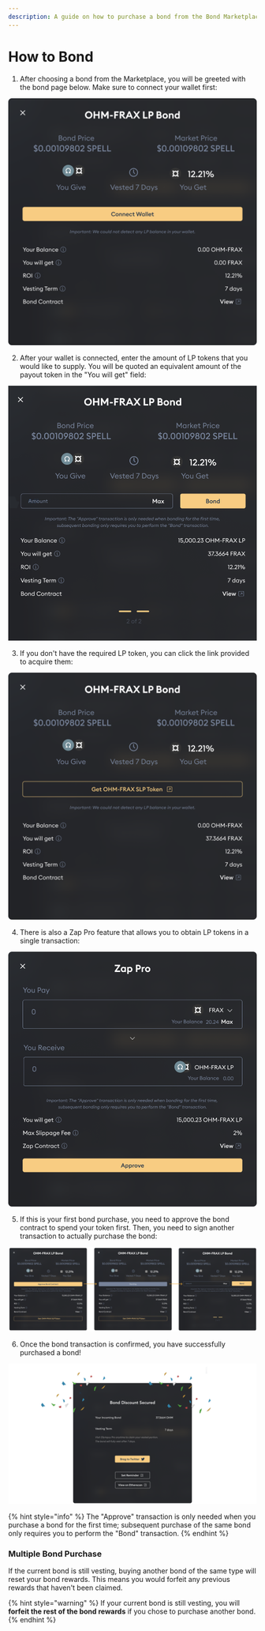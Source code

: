 ```yaml
---
description: A guide on how to purchase a bond from the Bond Marketplace.
---
```


# How to Bond

1. After choosing a bond from the Marketplace, you will be greeted with the bond page below. Make sure to connect your wallet first: 

![Connect your wallet first](../../../.gitbook/assets/connect_wallet%20%281%29.png)

2. After your wallet is connected, enter the amount of LP tokens that you would like to supply. You will be quoted an equivalent amount of the payout token in the "You will get" field:

![Enter the amount of LP tokens](../../../.gitbook/assets/bond_amount.png)

3. If you don't have the required LP token, you can click the link provided to acquire them:

![Get LP tokens in your wallet](../../../.gitbook/assets/get_lp.png)

4. There is also a Zap Pro feature that allows you to obtain LP tokens in a single transaction:

![Acquire LP tokens with Zap Pro](../../../.gitbook/assets/zap_pro.png)

5. If this is your first bond purchase, you need to approve the bond contract to spend your token first. Then, you need to sign another transaction to actually purchase the bond:

![Two transactions: Approve and Bond](../../../.gitbook/assets/two_tx.png)

6. Once the bond transaction is confirmed, you have successfully purchased a bond!  

![Confirmation of bond purchase](../../../.gitbook/assets/bond_secured.png)

{% hint style="info" %}
The "Approve" transaction is only needed when you purchase a bond for the first time; subsequent purchase of the same bond only requires you to perform the "Bond" transaction.
{% endhint %}

### Multiple Bond Purchase

If the current bond is still vesting, buying another bond of the same type will reset your bond rewards. This means you would forfeit any previous rewards that haven't been claimed.

{% hint style="warning" %}
If your current bond is still vesting, you will **forfeit the rest of the bond rewards** if you chose to purchase another bond.
{% endhint %}

